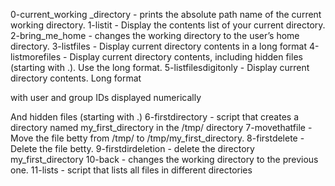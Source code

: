 0-current_working _directory - prints the absolute path name of the current working directory.
1-listit - Display the contents list of your current directory.
2-bring_me_home - changes the working directory to the user’s home directory.
3-listfiles - Display current directory contents in a long format
4-listmorefiles - Display current directory contents, including hidden files (starting with .). Use the long format.
5-listfilesdigitonly - Display current directory contents.
Long format

with user and group IDs displayed numerically

And hidden files (starting with .)
6-firstdirectory - script that creates a directory named my_first_directory in the /tmp/ directory
7-movethatfile - Move the file betty from /tmp/ to /tmp/my_first_directory.
8-firstdelete - Delete the file betty.
9-firstdirdeletion - delete the directory my_first_directory
10-back -  changes the working directory to the previous one.
11-lists - script that lists all files in different directories
